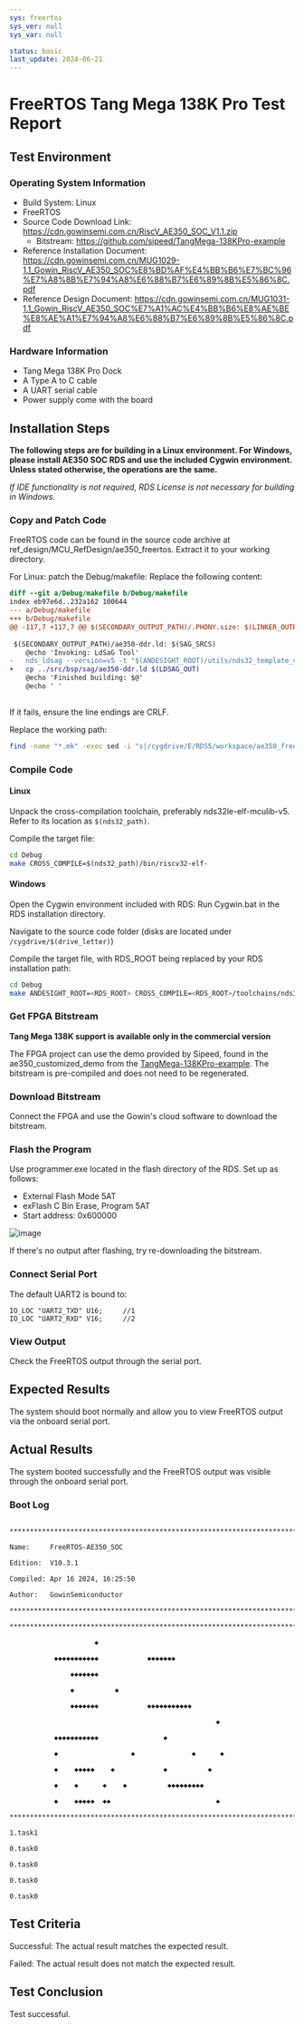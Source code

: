 ```yaml
---
sys: freertos
sys_ver: null
sys_var: null

status: basic
last_update: 2024-06-21
---
```


# FreeRTOS Tang Mega 138K Pro Test Report

## Test Environment

### Operating System Information

- Build System: Linux
- FreeRTOS
- Source Code Download Link: https://cdn.gowinsemi.com.cn/RiscV_AE350_SOC_V1.1.zip
    - Bitstream: https://github.com/sipeed/TangMega-138KPro-example
- Reference Installation Document: https://cdn.gowinsemi.com.cn/MUG1029-1.1_Gowin_RiscV_AE350_SOC%E8%BD%AF%E4%BB%B6%E7%BC%96%E7%A8%8B%E7%94%A8%E6%88%B7%E6%89%8B%E5%86%8C.pdf
- Reference Design Document: https://cdn.gowinsemi.com.cn/MUG1031-1.1_Gowin_RiscV_AE350_SOC%E7%A1%AC%E4%BB%B6%E8%AE%BE%E8%AE%A1%E7%94%A8%E6%88%B7%E6%89%8B%E5%86%8C.pdf

### Hardware Information

- Tang Mega 138K Pro Dock
- A Type A to C cable
- A UART serial cable
- Power supply come with the board

## Installation Steps

**The following steps are for building in a Linux environment. For Windows, please install AE350 SOC RDS and use the included Cygwin environment. Unless stated otherwise, the operations are the same.**

*If IDE functionality is not required, RDS License is not necessary for building in Windows.*

### Copy and Patch Code

FreeRTOS code can be found in the source code archive at ref_design/MCU_RefDesign/ae350_freertos. Extract it to your working directory.

For Linux: patch the Debug/makefile:
Replace the following content:
```diff
diff --git a/Debug/makefile b/Debug/makefile
index eb97e6d..232a162 100644
--- a/Debug/makefile
+++ b/Debug/makefile
@@ -117,7 +117,7 @@ $(SECONDARY_OUTPUT_PATH)/.PHONY.size: $(LINKER_OUTPUTS)
 
 $(SECONDARY_OUTPUT_PATH)/ae350-ddr.ld: $(SAG_SRCS)
 	@echo 'Invoking: LdSaG Tool'
-	nds_ldsag --version=v5 -t "$(ANDESIGHT_ROOT)/utils/nds32_template_v5.txt" "$(SAG_FILE)" -o $(LDSAG_OUT)
+	cp ../src/bsp/sag/ae350-ddr.ld $(LDSAG_OUT)
 	@echo 'Finished building: $@'
 	@echo ' '
 

```
If it fails, ensure the line endings are CRLF.

Replace the working path:
```bash
find -name "*.mk" -exec sed -i "s|/cygdrive/E/RDS5/workspace/ae350_freertos|$(pwd)|g" {} \;
```

### Compile Code

#### Linux
Unpack the cross-compilation toolchain, preferably nds32le-elf-mculib-v5. Refer to its location as `$(nds32_path)`.

Compile the target file:
```bash
cd Debug
make CROSS_COMPILE=$(nds32_path)/bin/riscv32-elf-
```

#### Windows
Open the Cygwin environment included with RDS:
Run Cygwin.bat in the RDS installation directory.

Navigate to the source code folder (disks are located under `/cygdrive/$(drive_letter)`)

Compile the target file, with RDS_ROOT being replaced by your RDS installation path:
```bash
cd Debug
make ANDESIGHT_ROOT=<RDS_ROOT> CROSS_COMPILE=<RDS_ROOT>/toolchains/nds32le-elf-mculib-v5/bin/riscv32-elf-
```

### Get FPGA Bitstream

**Tang Mega 138K support is available only in the commercial version**

The FPGA project can use the demo provided by Sipeed, found in the ae350_customized_demo from the [TangMega-138KPro-example](https://github.com/sipeed/TangMega-138KPro-example). The bitstream is pre-compiled and does not need to be regenerated.

### Download Bitstream

Connect the FPGA and use the Gowin's cloud software to download the bitstream.

### Flash the Program

Use programmer.exe located in the flash directory of the RDS. Set up as follows:
- External Flash Mode 5AT
- exFlash C Bin Erase, Program 5AT
- Start address: 0x600000

![image](image.png)

If there's no output after flashing, try re-downloading the bitstream.

### Connect Serial Port

The default UART2 is bound to:
```
IO_LOC "UART2_TXD" U16;     //1
IO_LOC "UART2_RXD" V16;     //2
```

### View Output

Check the FreeRTOS output through the serial port.

## Expected Results

The system should boot normally and allow you to view FreeRTOS output via the onboard serial port.

## Actual Results

The system booted successfully and the FreeRTOS output was visible through the onboard serial port.

### Boot Log

```log

****************************************************************************

Name:     FreeRTOS-AE350_SOC

Edition:  V10.3.1

Compiled: Apr 16 2024, 16:25:50

Author:   GowinSemiconductor

****************************************************************************

****************************************************************************

                     ◆

           ◆◆◆◆◆◆◆◆◆◆◆            ◆◆◆◆◆◆◆

               ◆◆◆◆◆◆◆

               ◆          ◆

               ◆◆◆◆◆◆◆            ◆◆◆◆◆◆◆◆◆◆◆

                                                   ◆

           ◆◆◆◆◆◆◆◆◆◆◆                ◆

           ◆                  ◆              ◆      ◆

           ◆    ◆◆◆◆◆    ◆            ◆          ◆

           ◆    ◆      ◆    ◆          ◆◆◆◆◆◆◆◆◆

           ◆    ◆◆◆◆◆  ◆◆                          ◆

****************************************************************************

1.task1 

0.task0 

0.task0 

0.task0 

0.task0 

```

## Test Criteria

Successful: The actual result matches the expected result.

Failed: The actual result does not match the expected result.

## Test Conclusion

Test successful.